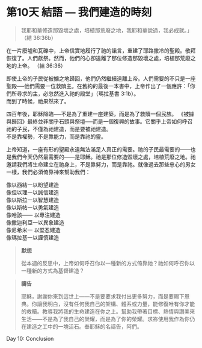 # 第10天  結語 — 我們建造的時刻
> 我耶和華修造那毀壞之處，培植那荒廢之地，我耶和華說過，我必成就。」（結 36:36b） 

在一片廢墟和瓦礫中，上帝信實地履行了祂的諾言，重建了耶路撒冷的聖殿。敬拜恢復了。人們獻祭。然而，他們的心卻遠離了那位修造那毀壞之處，培植那荒廢之地的上帝。 （結 36:36）

即使上帝的子民從被擄之地歸回，他們仍然繼續遠離上帝。人們需要的不只是一座聖殿──他們需要一位救贖主。在舊約的最後一本書中，上帝作出了一個應許：「你們所尋求的主，必忽然進入祂的殿堂」（瑪拉基書 3:1b）。  
而到了時候，祂果然來了。

四百年後，耶穌降臨──不是為了重建一座建築，而是為了救贖一個民族。 《被據與歸回》最終並非關乎石頭與祭壇──而是一個復興的故事。它關乎上帝如何呼召祂的子民，不僅為祂建造，而是要被祂建造。  
不是靠權勢，不是靠能力，而是靠祂的靈。

上帝知道，一座有形的聖殿永遠無法滿足人真正的需要。祂的子民最需要的——也是我們今天仍然最需要的——是耶穌。祂是那位修造毀壞之處，培植荒廢之地。祂邀請我們將生命建立在祂身上，不是靠努力，而是靠祂。就像過去那些忠心的男女一樣，我們必須倚靠神來幫助我們：

像以西結一以盼望建造  
像但以理一以誠信建造  
像以斯拉一以智慧建造  
像以斯帖一以勇氣建造  
像哈該—— 以專注建造  
像撒迦利亞一以異象建造  
像尼希米一 以堅忍建造  
像瑪拉基一以謹慎建造

> **默想**
>
> 從本週的反思中，上帝如何呼召你以一種新的方式倚靠祂？祂如何呼召你以一種新的方式為基督建造？

> **禱告**
>
> 耶穌，謝謝你來到這世上——不是要要求我付出更多努力，而是要賜下恩典。你讓我明白，沒有任何我自己的架構、體系或力量，能修復唯有你才能的救贖。教導我將我的生命建造在你之上。幫助我帶著目標、熱情與讚美來生活——不是為了我自己的榮耀，而是為了你的榮耀。求祢使用我作為你仍在建造之工中的一塊活石。奉耶穌的名禱告，阿們。

Day 10: Conclusion
